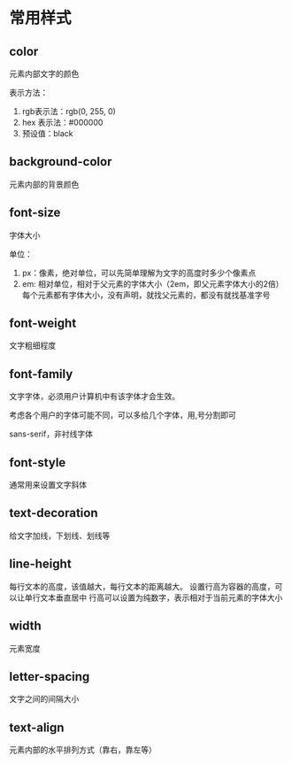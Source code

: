 # 常用样式

## color

元素内部文字的颜色

表示方法：
1. rgb表示法：rgb(0, 255, 0)
2. hex 表示法：#000000
3. 预设值：black

## background-color

元素内部的背景颜色

## font-size

字体大小

单位：
1. px：像素，绝对单位，可以先简单理解为文字的高度时多少个像素点
2. em: 相对单位，相对于父元素的字体大小（2em，即父元素字体大小的2倍）
每个元素都有字体大小，没有声明，就找父元素的，都没有就找基准字号

## font-weight

文字粗细程度

## font-family

文字字体，必须用户计算机中有该字体才会生效。

考虑各个用户的字体可能不同，可以多给几个字体，用,号分割即可

sans-serif，非衬线字体

## font-style

通常用来设置文字斜体

## text-decoration

给文字加线，下划线、划线等

## line-height

每行文本的高度，该值越大，每行文本的距离越大。
设置行高为容器的高度，可以让单行文本垂直居中
行高可以设置为纯数字，表示相对于当前元素的字体大小

## width

元素宽度

## letter-spacing

文字之间的间隔大小

## text-align

元素内部的水平排列方式（靠右，靠左等）